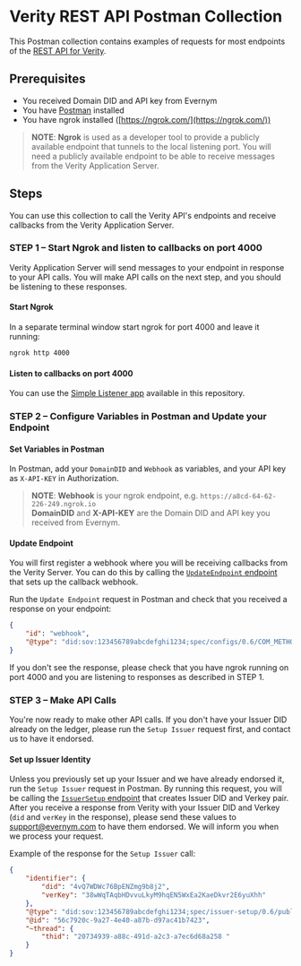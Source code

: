 # Verity REST API Postman Collection

This Postman collection contains examples of requests for most endpoints of the [REST API for Verity](https://app.swaggerhub.com/apis/evernym/verity-rest-api/1.0#). 

## Prerequisites
- You received Domain DID and API key from Evernym
- You have [Postman](https://www.postman.com/) installed
- You have ngrok installed ([https://ngrok.com/](https://ngrok.com/))

> **NOTE**: **Ngrok** is used as a developer tool to provide a publicly available endpoint that tunnels to the local listening port. You will need a publicly available endpoint to be able to receive messages from the Verity Application Server. 

## Steps
You can use this collection to call the Verity API's endpoints and receive callbacks from the Verity Application Server. 

### STEP 1 – Start Ngrok and listen to callbacks on port 4000
Verity Application Server will send messages to your endpoint in response to your API calls. You will make API calls on the next step, and you should be listening to these responses. 

#### Start Ngrok
In a separate terminal window start ngrok for port 4000 and leave it running:

```sh
ngrok http 4000
```

#### Listen to callbacks on port 4000
You can use the [Simple Listener app](simple-listener-app) available in this repository.

### STEP 2 – Configure Variables in Postman and Update your Endpoint

#### Set Variables in Postman
In Postman, add your `DomainDID` and `Webhook` as variables, and your API key as `X-API-KEY` in Authorization.  

> **NOTE**: **Webhook** is your ngrok endpoint, e.g. `https://a8cd-64-62-226-249.ngrok.io`  
> **DomainDID** and **X-API-KEY** are the Domain DID and API key you received from Evernym. 

#### Update Endpoint
You will first register a webhook where you will be receiving callbacks from the Verity Server. You can do this by calling the [`UpdateEndpoint` endpoint](https://app.swaggerhub.com/apis/evernym/verity-rest-api/1.0/#/UpdateEndpoint/updateEndpoint) that sets up the callback webhook.

Run the `Update Endpoint` request in Postman and check that you received a response on your endpoint: 

```json
{
    "id": "webhook",
    "@type": "did:sov:123456789abcdefghi1234;spec/configs/0.6/COM_METHOD_UPDATED"
}
```

If you don't see the response, please check that you have ngrok running on port 4000 and you are listening to responses as described in STEP 1. 

### STEP 3 – Make API Calls

You're now ready to make other API calls. If you don't have your Issuer DID already on the ledger, please run the `Setup Issuer` request first, and contact us to have it endorsed. 

#### Set up Issuer Identity

Unless you previously set up your Issuer and we have already endorsed it, run the `Setup Issuer` request in Postman. By running this request, you will be calling the [`IssuerSetup` endpoint](https://app.swaggerhub.com/apis/evernym/verity-rest-api/1.0/#/IssuerSetup) that creates Issuer DID and Verkey pair. After you receive a response from Verity with your Issuer DID and Verkey (`did` and `verKey` in the response), please send these values to [support@evernym.com](mailto:support@evernym.com) to have them endorsed. We will inform you when we process your request.

Example of the response for the `Setup Issuer` call:

```json
{
    "identifier": {
        "did": "4vQ7WDWc76BpENZmg9b8j2",
        "verKey": "38wWqTAqbHDvvuLkyM9hqEN5WxEa2KaeDkvr2E6yuXhh"
    },
    "@type": "did:sov:123456789abcdefghi1234;spec/issuer-setup/0.6/public-identifier-created",
    "@id": "56c7920c-9a27-4e40-a87b-d97ac41b7423",
    "~thread": {
        "thid": "20734939-a88c-491d-a2c3-a7ec6d68a258 "
    }
}
```
